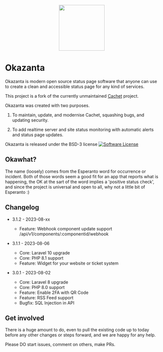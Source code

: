 <p align="center"><img src="https://okazanta.com/assets/okazanta-logo-01.svg" width="150px"></p>

# Okazanta

Okazanta is modern open source status page software that anyone can use to create a clean and accessible status page for any kind of services.

This project is a fork of the currently unmaintained [Cachet](https://github.com/CachetHQ/Cachet) project.

Okazanta was created with two purposes.

1. To maintain, update, and modernise Cachet, squashing bugs, and updating security.

2. To add realtime server and site status monitoring with automatic alerts and status page updates.

Okazanta is released under the BSD-3 license [![Software License](https://img.shields.io/badge/license-BSD3-brightgreen.svg?style=flat-square)](LICENSE)

## Okawhat?

The name (loosely) comes from the Esperanto word for occurrence or incident. Both of those words seem a good fit for an app that reports what is happening, the OK at the sart of the word implies a 'positive status check', and since the project is universal and open to all, why not a little bit of Esperanto :)

## Changelog

- 3.1.2 - 2023-08-xx
    - Feature: Webhook component update support /api/v1/components/:componentid/webhook
- 3.1.1 - 2023-08-06
  - Core: Laravel 10 upgrade
  - Core: PHP 8.1 support
  - Feature: Widget for your website or ticket system

- 3.0.1 - 2023-08-02
  - Core: Laravel 8 upgrade
  - Core: PHP 8.0 support
  - Feature: Enable 2FA with QR Code
  - Feature: RSS Feed support
  - Bugfix: SQL Injection in API

## Get involved

There is a huge amount to do, even to pull the existing code up to today before any other changes or steps forward, and we are happy for any help.

Please DO start issues, comment on others, make PRs.
